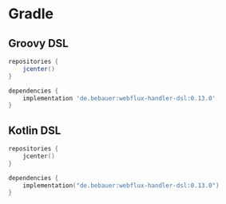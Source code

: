 # Gradle

## Groovy DSL

```groovy
repositories {
    jcenter()
}

dependencies {
    implementation 'de.bebauer:webflux-handler-dsl:0.13.0'
}
```

## Kotlin DSL

```kotlin
repositories {
    jcenter()
}

dependencies {
    implementation("de.bebauer:webflux-handler-dsl:0.13.0")
}
```
